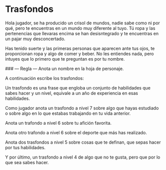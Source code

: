 
Trasfondos
==========

Hola jugador, se ha producido un crisol de mundos, nadie sabe como ni por qué, pero te encuentras en un mundo muy diferente al tuyo. Tú ropa y las pertenencias que llevaras encima se han desisntegrado y te encuentras en un pajar muy desconcertado.

Has tenido suerte y las primeras personas que aparecen ante tus ojos, te proporcionan ropa y algo de comer y beber. No les entiendes nada, pero intuyes que lo primero que te preguntan es por tu nombre.

### — Regla —
Anota un nombre en la hoja de personaje.

A continuación escribe los trasfondos:

Un trasfondo es una frase que engloba un conjunto de habilidades que sabes hacer y un nivel, equivale a un año de experiencia en esas habilidades.

Como jugador anota un trasfondo a nivel 7 sobre algo que hayas estudiado o sobre algo en lo que estabas trabajando en tu vida anterior.

Anota un trafondo a nivel 6 sobre tu afición favorita.

Anota otro trafondo a nivel 6 sobre el deporte que más has realizado.

Anota dos trasfondos a nivel 5 sobre cosas que te definan, que sepas hacer por tus habilidades.

Y por último, un trasfondo a nivel 4 de algo que no te gusta, pero que por lo que sea sabes hacer.
